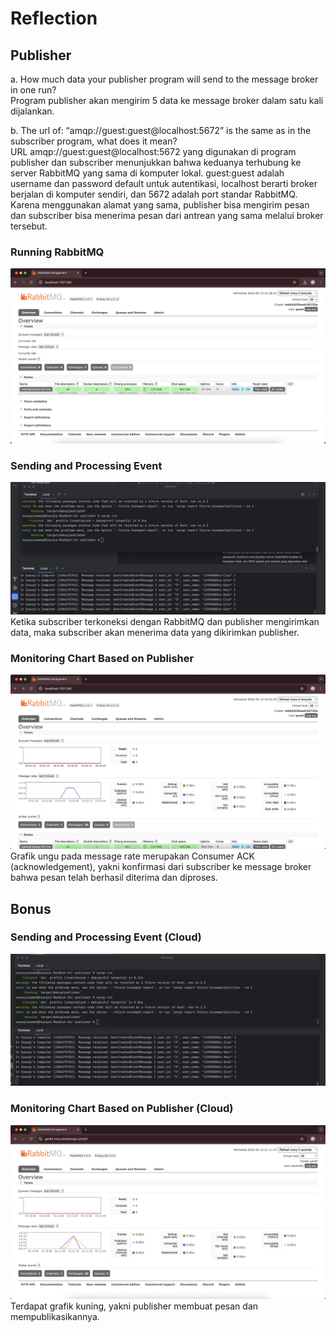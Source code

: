 # Reflection

## Publisher
a. How much data your publisher program will send to the message broker in one run? \
Program publisher akan mengirim 5 data ke message broker dalam satu kali dijalankan.

b. The url of: “amqp://guest:guest@localhost:5672” is the same as in the subscriber program, what does it mean? \
URL amqp://guest:guest@localhost:5672 yang digunakan di program publisher dan subscriber menunjukkan bahwa keduanya terhubung ke server RabbitMQ yang sama di komputer lokal. guest:guest adalah username dan password default untuk autentikasi, localhost berarti broker berjalan di komputer sendiri, dan 5672 adalah port standar RabbitMQ. Karena menggunakan alamat yang sama, publisher bisa mengirim pesan dan subscriber bisa menerima pesan dari antrean yang sama melalui broker tersebut.

### Running RabbitMQ
![Running RabbitMQ as message broker](image/RunningRabbitMQ.png)

### Sending and Processing Event
![Sending and processing event](image/SendingAndProcessingEvent.png)
Ketika subscriber terkoneksi dengan RabbitMQ dan publisher mengirimkan data, maka subscriber akan menerima data yang dikirimkan publisher.

### Monitoring Chart Based on Publisher
![Monitoring chart based on publisher](image/MonitoringChartBasedOnPublisher.png)
Grafik ungu pada message rate merupakan Consumer ACK (acknowledgement), yakni konfirmasi dari subscriber ke message broker bahwa pesan telah berhasil diterima dan diproses.

## Bonus

### Sending and Processing Event (Cloud)
![Sending and processing event cloud](image/SendingAndProcessingEventCloud.png)

### Monitoring Chart Based on Publisher (Cloud)
![Monitoring chart based on publisher](image/MonitoringChartBasedOnPublisherCloud.png)
Terdapat grafik kuning, yakni publisher membuat pesan dan mempublikasikannya.

